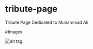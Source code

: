 # tribute-page

Tribute Page Dedicated to Muhammad Ali <br />

#Images

![alt tag](http://imgur.com/udV2mlu.png)
